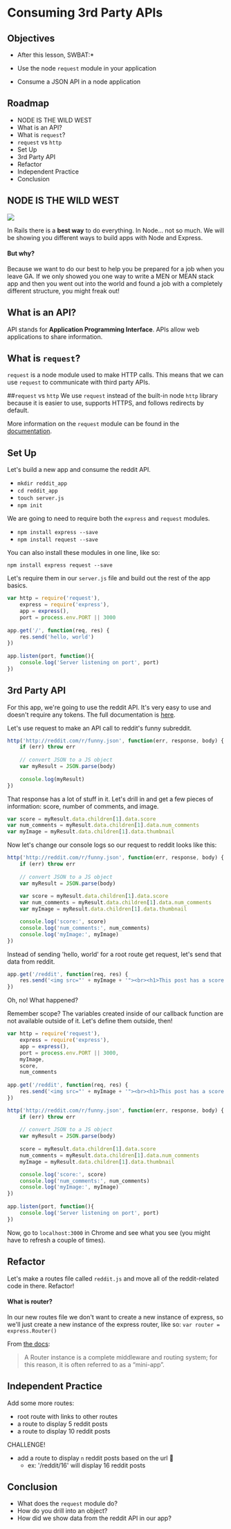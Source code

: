 # Consuming 3rd Party APIs


## Objectives

* After this lesson, SWBAT:*

* Use the node `request` module in your application
* Consume a JSON API in a node application

## Roadmap
* NODE IS THE WILD WEST
* What is an API?
* What is `request`?
* `request` vs `http`
* Set Up
* 3rd Party API
* Refactor
* Independent Practice
* Conclusion



## NODE IS THE WILD WEST

![](https://media2.giphy.com/media/Az1CJ2MEjmsp2/200.gif)

In Rails there is a **best way** to do everything. In Node... not so much. We will be showing you different ways to build apps with Node and Express.

#### But why?

Because we want to do our best to help you be prepared for a job when you leave GA. If we only showed you one way to write a MEN or MEAN stack app and then you went out into the world and found a job with a completely different structure, you might freak out!


## What is an API?

API stands for **Application Programming Interface**. APIs allow web applications to share information.

## What is `request`?
`request` is a node module used to make HTTP calls. This means that we can use `request` to communicate with third party APIs.

##`request` vs `http`
We use `request` instead of the built-in node `http` library because it is easier to use, supports HTTPS, and follows redirects by default.

More information on the `request` module can be found in the [documentation](https://www.npmjs.com/package/request).

## Set Up

Let's build a new app and consume the reddit API.

- `mkdir reddit_app`
- `cd reddit_app`
- `touch server.js`
- `npm init`

We are going to need to require both the `express` and `request` modules.

- `npm install express --save`
- `npm install request --save`

You can also install these modules in one line, like so:

`npm install express request --save`

Let's require them in our `server.js` file and build out the rest of the app basics.

``` javascript
var http = require('request'),
    express = require('express'),
    app = express(),
    port = process.env.PORT || 3000
	
app.get('/', function(req, res) {
	res.send('hello, world')
})
	
app.listen(port, function(){
	console.log('Server listening on port', port)
})
```

## 3rd Party API

For this app, we're going to use the reddit API. It's very easy to use and doesn't require any tokens. The full documentation is [here](https://www.reddit.com/dev/api).

Let's use request to make an API call to reddit's funny subreddit.

```javascript
http('http://reddit.com/r/funny.json', function(err, response, body) {
	if (err) throw err
	
	// convert JSON to a JS object
	var myResult = JSON.parse(body)
	
	console.log(myResult)
})
```

That response has a lot of stuff in it. Let's drill in and get a few pieces of information: score, number of comments, and image.

```javascript
var score = myResult.data.children[1].data.score
var num_comments = myResult.data.children[1].data.num_comments
var myImage = myResult.data.children[1].data.thumbnail
```

Now let's change our console logs so our request to reddit looks like this:

```javascript
http('http://reddit.com/r/funny.json', function(err, response, body) {
	if (err) throw err
	
	// convert JSON to a JS object
	var myResult = JSON.parse(body)
	
	var score = myResult.data.children[1].data.score
	var num_comments = myResult.data.children[1].data.num_comments
	var myImage = myResult.data.children[1].data.thumbnail

	console.log('score:', score)
	console.log('num_comments:', num_comments)
	console.log('myImage:', myImage)
})
```

Instead of sending 'hello, world' for a root route get request, let's send that data from reddit.

```javascript
app.get('/reddit', function(req, res) {
	res.send('<img src="' + myImage + '"><br><h1>This post has a score of ' + score + ' and ' + num_comments + ' comments.</h1>')
})
```

Oh, no! What happened?

Remember scope? The variables created inside of our callback function are not available outside of it. Let's define them outside, then!

```javascript
var http = require('request'),
	express = require('express'),
	app = express(),
	port = process.env.PORT || 3000,
	myImage,
	score,
	num_comments
	
app.get('/reddit', function(req, res) {
	res.send('<img src="' + myImage + '"><br><h1>This post has a score of ' + score + ' and ' + num_comments + ' comments.</h1>')
})

http('http://reddit.com/r/funny.json', function(err, response, body) {
	if (err) throw err
	
	// convert JSON to a JS object
	var myResult = JSON.parse(body)
	
	score = myResult.data.children[1].data.score
	num_comments = myResult.data.children[1].data.num_comments
	myImage = myResult.data.children[1].data.thumbnail

	console.log('score:', score)
	console.log('num_comments:', num_comments)
	console.log('myImage:', myImage)
})
	
app.listen(port, function(){
	console.log('Server listening on port', port)
})
```

Now, go to `localhost:3000` in Chrome and see what you see (you might have to refresh a couple of times).

## Refactor

Let's make a routes file called `reddit.js` and move all of the reddit-related code in there. Refactor!

#### What is router?

In our new routes file we don't want to create a new instance of express, so we'll just create a new instance of the express router, like so: `var router = express.Router()`

From [the docs](https://expressjs.com/en/guide/routing.html):
> A Router instance is a complete middleware and routing system; for this reason, it is often referred to as a “mini-app”.

## Independent Practice

Add some more routes:

- root route with links to other routes
- a route to display 5 reddit posts
- a route to display 10 reddit posts

CHALLENGE!

- add a route to display `n` reddit posts based on the url 🤔
  - ex: '/reddit/16' will display 16 reddit posts

## Conclusion

- What does the `request` module do?
- How do you drill into an object?
- How did we show data from the reddit API in our app?
